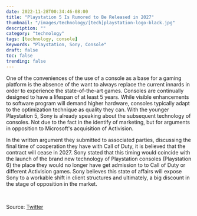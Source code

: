 ```yaml
---
date: 2022-11-28T00:34:46-08:00
title: "Playstation 5 Is Rumored to Be Released in 2027"
thumbnail: "/images/technology/[tech]playstation-logo-black.jpg"
description: ""
category: "technology"
tags: [technology, console]
keywords: "Playstation, Sony, Console"
draft: false
toc: false
trending: false
---
```



One of the conveniences of the use of a console as a base for a gaming platform is the absence of the want to always replace the current innards in order to experience the state-of-the-art games. Consoles are continually designed to have a lifespan of at least 5 years. While visible enhancements to software program will demand higher hardware, consoles typically adapt to the optimization technique as quality they can. With the younger Playstation 5, Sony is already speaking about the subsequent technology of consoles. Not due to the fact in the identify of marketing, but for arguments in opposition to Microsoft's acquisition of Activision.

In the written argument they submitted to associated parties, discussing the final time of cooperation they have with Call of Duty, it is believed that the contract will cease in 2027. Sony stated that this timing would coincide with the launch of the brand new technology of Playstation consoles (Playstation 6) the place they would no longer have get admission to to Call of Duty or different Activision games. Sony believes this state of affairs will expose Sony to a workable shift in client structures and ultimately, a big discount in the stage of opposition in the market.

&nbsp;

Source: [Twitter](https://twitter.com/PiersHR/status/1595426200683483140?ref_src=twsrc%5Etfw%7Ctwcamp%5Etweetembed%7Ctwterm%5E1595426200683483140%7Ctwgr%5E04723f55a96003f398dedf1ebfe2240ce2da95d8%7Ctwcon%5Es1_&ref_url=https%3A%2F%2Fjagatplay.com%2F2022%2F11%2Fnews%2Fsony-playstation-6-baru-akan-muncul-setidaknya-2027%2F)
